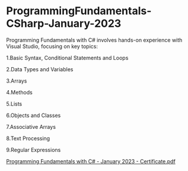 # ProgrammingFundamentals-CSharp-January-2023

Programming Fundamentals with C# involves hands-on experience with Visual Studio, focusing on key topics:

1.Basic Syntax, Conditional Statements and Loops

2.Data Types and Variables

3.Arrays

4.Methods

5.Lists

6.Objects and Classes

7.Associative Arrays

8.Text Processing

9.Regular Expressions

[Programming Fundamentals with C# - January 2023 - Certificate.pdf](https://github.com/nikinenov1601/ProgrammingFundamentals-CSharp-January-2023/files/14130190/Programming.Fundamentals.with.C.-.January.2023.-.Certificate.pdf)
